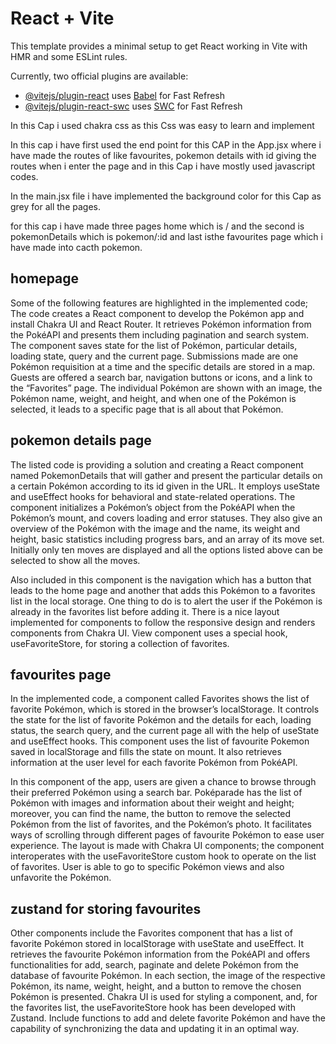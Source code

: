 # React + Vite

This template provides a minimal setup to get React working in Vite with HMR and some ESLint rules.

Currently, two official plugins are available:

- [@vitejs/plugin-react](https://github.com/vitejs/vite-plugin-react/blob/main/packages/plugin-react/README.md) uses [Babel](https://babeljs.io/) for Fast Refresh
- [@vitejs/plugin-react-swc](https://github.com/vitejs/vite-plugin-react-swc) uses [SWC](https://swc.rs/) for Fast Refresh


In this Cap i used chakra css as this Css was easy to learn and implement

In this cap i have first used the end point for this CAP in the App.jsx where i have made the routes of like favourites, pokemon details with id giving the routes when i enter the page and in this Cap i have mostly used javascript codes.

In the main.jsx file i have implemented the background color for this Cap as grey for all the pages.

for this cap i have made three pages home which is / and the second is pokemonDetails which  is pokemon/:id and last isthe favourites page which i have made into cacth pokemon.

## homepage 

Some of the following features are highlighted in the implemented code; The code creates a React component to develop the Pokémon app and install Chakra UI and React Router. It retrieves Pokémon information from the PokéAPI and presents them including pagination and search system. The component saves state for the list of Pokémon, particular details, loading state, query and the current page. Submissions made are one Pokémon requisition at a time and the specific details are stored in a map. Guests are offered a search bar, navigation buttons or icons, and a link to the “Favorites” page. The individual Pokémon are shown with an image, the Pokémon name, weight, and height, and when one of the Pokémon is selected, it leads to a specific page that is all about that Pokémon.


## pokemon details page 


The listed code is providing a solution and creating a React component named PokemonDetails that will gather and present the particular details on a certain Pokémon according to its id given in the URL. It employs useState and useEffect hooks for behavioral and state-related operations. The component initializes a Pokémon’s object from the PokéAPI when the Pokémon’s mount, and covers loading and error statuses. They also give an overview of the Pokémon with the image and the name, its weight and height, basic statistics including progress bars, and an array of its move set. Initially only ten moves are displayed and all the options listed above can be selected to show all the moves.

Also included in this component is the navigation which has a button that leads to the home page and another that adds this Pokémon to a favorites list in the local storage. One thing to do is to alert the user if the Pokémon is already in the favorites list before adding it. There is a nice layout implemented for components to follow the responsive design and renders components from Chakra UI. View component uses a special hook, useFavoriteStore, for storing a collection of favorites.

## favourites page 

In the implemented code, a component called Favorites shows the list of favorite Pokémon, which is stored in the browser’s localStorage. It controls the state for the list of favorite Pokémon and the details for each, loading status, the search query, and the current page all with the help of useState and useEffect hooks. This component uses the list of favourite Pokemon saved in localStorage and fills the state on mount. It also retrieves information at the user level for each favorite Pokémon from PokéAPI.

In this component of the app, users are given a chance to browse through their preferred Pokémon using a search bar. Poképarade has the list of Pokémon with images and information about their weight and height; moreover, you can find the name, the button to remove the selected Pokémon from the list of favorites, and the Pokémon’s photo. It facilitates ways of scrolling through different pages of favourite Pokémon to ease user experience. The layout is made with Chakra UI components; the component interoperates with the useFavoriteStore custom hook to operate on the list of favorites. User is able to go to specific Pokémon views and also unfavorite the Pokémon.

## zustand for storing favourites

Other components include the Favorites component that has a list of favorite Pokémon stored in localStorage with useState and useEffect. It retrieves the favourite Pokémon information from the PokéAPI and offers functionalities for add, search, paginate and delete Pokémon from the database of favourite Pokémon. In each section, the image of the respective Pokémon, its name, weight, height, and a button to remove the chosen Pokémon is presented. Chakra UI is used for styling a component, and, for the favorites list, the useFavoriteStore hook has been developed with Zustand. Include functions to add and delete favorite Pokémon and have the capability of synchronizing the data and updating it in an optimal way.







